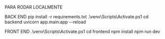 PARA RODAR LOCALMENTE

BACK END
pip install -r requirements.txt
.\venv\Scripts\Activate.ps1
cd backend
uvicorn app.main:app --reload


 
FRONT END
.\venv\Scripts\Activate.ps1
cd frontend
npm install
npm run dev
